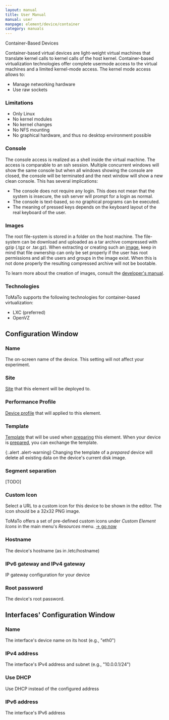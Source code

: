 ```yaml
---
layout: manual
title: User Manual
manual: user
manpage: element/device/container
category: manuals
---
```


Container-Based Devices

Container-based virtual devices are light-weight virtual machines that translate kernel calls to kernel calls of the host kernel. Container-based virtualization technologies offer complete usermode access to the virtual machines and a limited kernel-mode access. The kernel mode access allows to:

  * Manage networking hardware
  * Use raw sockets

### Limitations
  * Only Linux
  * No kernel modules
  * No kernel changes
  * No NFS mounting
  * No graphical hardware, and thus no desktop environment possible

### Console
The console access is realized as a shell inside the virtual machine. The access is comparable to an ssh session. Multiple concurrent windows will show the same console but when all windows showing the console are closed, the console will be terminated and the next window will show a new clean console. This has several implications:
* The console does not require any login. This does not mean that the system is insecure, the ssh server will prompt for a login as normal.
* The console is text-based, so no graphical programs can be executed.
* The meaning of pressed keys depends on the keyboard layout of the real keyboard of the user.

### Images
The root file-system is stored in a folder on the host machine. The file-system can be download and uploaded as a tar archive compressed with gzip (.tgz or .tar.gz). When extracting or creating such an [image](../image), keep in mind that file ownership can only be set properly if the user has root permissions and all the users and groups in the image exist. When this is not done properly the resulting compressed archive will not be bootable.

To learn more about the creation of images, consult the [developer's manual](/manuals/dev).

### Technologies
ToMaTo supports the following technologies for container-based virtualization:
* LXC (preferred)
* OpenVZ

## <a name="config"></a> Configuration Window

### Name

The on-screen name of the device. This setting will not affect your experiment.

### Site

[Site](../../../site_host) that this element will be deployed to.

### Performance Profile

[Device profile](../profile) that will applied to this element.

### Template

[Template](../template) that will be used when [preparing](../../action#prepare) this element. When your device is [prepared](../..#state), you can exchange the template.

{:.alert .alert-warning}
Changing the template of a _prepared_ device will delete all existing data on the device's current disk image.

### Segment separation

[TODO]

### Custom Icon

Select a URL to a custom icon for this device to be shown in the editor. The icon should be a 32x32 PNG image.

ToMaTo offers a set of pre-defined custom icons under _Custom Element Icons_ in the main menu's _Resources_ menu. [→ go now](https://master.tomato-lab.org/web_resources/custom_element_icons/)

### Hostname

The device's hostname (as in /etc/hostname)

### IPv6 gateway and IPv4 gateway

IP gateway configuration for your device

### Root password

The device's root password.

## <a name="interface_config"></a> Interfaces' Configuration Window

### Name

The interface's device name on its host (e.g., "eth0")

### IPv4 address

The interface's IPv4 address and subnet (e.g., "10.0.0.1/24")

### Use DHCP

Use DHCP instead of the configured address

### IPv6 address

The interface's IPv6 address

